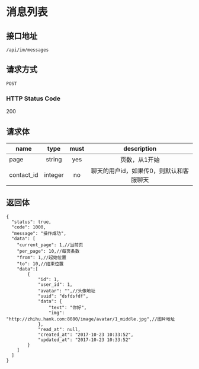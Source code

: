 # 消息列表

## 接口地址

`/api/im/messages`

## 请求方式

`POST`

### HTTP Status Code

200

## 请求体

| name     | type     | must     | description |
|----------|:--------:|:--------:|:--------:|
| page   | string   | yes     | 页数，从1开始 |
| contact_id | integer | no | 聊天的用户id，如果传0，则默认和客服聊天 |

## 返回体

```json5
{
  "status": true,
  "code": 1000,
  "message": "操作成功",
  "data": [
    "current_page": 1,//当前页
    "per_page": 10,//每页条数
    "from": 1,//起始位置
    "to": 10,//结束位置
    "data":[
        {
            "id": 1,
            "user_id": 1,
            "avatar": "",//头像地址
            "uuid": "dsfdsfdf",
            "data": {
                "text": "你好",
                "img": "http://zhihu.hank.com:8080/image/avatar/1_middle.jpg",//图片地址
            },
            "read_at": null,
            "created_at": "2017-10-23 10:33:52",
            "updated_at": "2017-10-23 10:33:52"
        }
    ]
  ]
}
``` 
